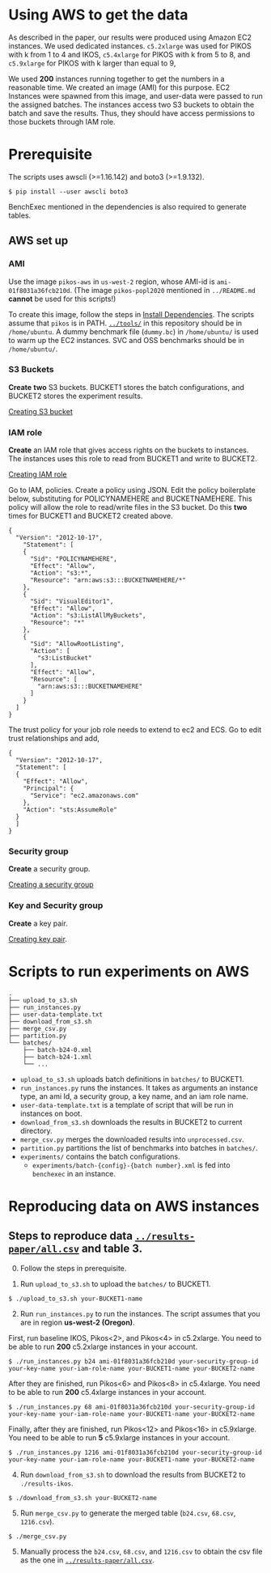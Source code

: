 # Using AWS to get the data

As described in the paper,
our results were produced using Amazon EC2 instances.
We used dedicated instances.
`c5.2xlarge` was used for PIKOS<k> with k from 1 to 4 and IKOS,
`c5.4xlarge` for PIKOS<k> with k from 5 to 8,
and `c5.9xlarge` for PIKOS<k> with k larger than equal to 9,

We used **200** instances running together to get the numbers in a reasonable time.
We created an image (AMI) for this purpose.
EC2 Instances were spawned from this image, and user-data were passed to run the assigned batches.
The instances access two S3 buckets to obtain the batch and save the results.
Thus, they should have access permissions to those buckets through IAM role.

# Prerequisite 

The scripts uses awscli (>=1.16.142) and boto3 (>=1.9.132).
```
$ pip install --user awscli boto3
```
BenchExec mentioned in the dependencies is also required to generate tables.

## AWS set up

### AMI

Use the image `pikos-aws` in `us-west-2` region, whose AMI-id is `ami-01f8031a36fcb210d`.
(The image `pikos-popl2020` mentioned in `../README.md` **cannot** be used
for this scripts!)

To create this image, follow the steps in [Install Dependencies](../README.md#Installation).
The scripts assume that `pikos` is in PATH.
[`../tools/`](../tools) in this repository should be in `/home/ubuntu`.
A dummy benchmark file (`dummy.bc`) in `/home/ubuntu/` is used to warm up the EC2 instances.
SVC and OSS benchmarks should be in `/home/ubuntu/`.

### S3 Buckets

**Create** **two** S3 buckets.
BUCKET1 stores the batch configurations, and BUCKET2 stores the experiment results.

[Creating S3 bucket](https://docs.aws.amazon.com/AmazonS3/latest/gsg/CreatingABucket.html)

### IAM role

**Create** an IAM role that gives access rights on the buckets to instances.
The instances uses this role to read from BUCKET1 and write to BUCKET2.

[Creating IAM role](https://docs.aws.amazon.com/IAM/latest/UserGuide/id_roles_create.html)

Go to IAM, policies. Create a policy using JSON. Edit the policy boilerplate below, substituting for POLICYNAMEHERE and BUCKETNAMEHERE. This policy will allow the role to read/write files in the S3 bucket.
Do this **two** times for BUCKET1 and BUCKET2 created above.
```
{
  "Version": "2012-10-17",
    "Statement": [
    {
      "Sid": "POLICYNAMEHERE",
      "Effect": "Allow",
      "Action": "s3:*",
      "Resource": "arn:aws:s3:::BUCKETNAMEHERE/*"
    },
    {
      "Sid": "VisualEditor1",
      "Effect": "Allow",
      "Action": "s3:ListAllMyBuckets",
      "Resource": "*"
    },
    {
      "Sid": "AllowRootListing",
      "Action": [
        "s3:ListBucket"
      ],
      "Effect": "Allow",
      "Resource": [
        "arn:aws:s3:::BUCKETNAMEHERE"
      ]
    }
  ]
}
```

The trust policy for your job role needs to extend to ec2 and ECS. Go to edit trust relationships and add,

```
{
  "Version": "2012-10-17",
  "Statement": [
  {
    "Effect": "Allow",
    "Principal": {
      "Service": "ec2.amazonaws.com"
    },
    "Action": "sts:AssumeRole"
  }
  ]
}
```

### Security group

**Create** a security group.

[Creating a security group](https://docs.aws.amazon.com/AWSEC2/latest/UserGuide/ec2-security-groups.html#creating-security-group)

### Key and Security group

**Create** a key pair.

[Creating key pair](https://docs.aws.amazon.com/AWSEC2/latest/UserGuide/ec2-key-pairs.html#having-ec2-create-your-key-pair).

# Scripts to run experiments on AWS

```
.
├── upload_to_s3.sh
├── run_instances.py
├── user-data-template.txt
├── download_from_s3.sh
├── merge_csv.py
├── partition.py
└── batches/
    ├── batch-b24-0.xml
    ├── batch-b24-1.xml
    └── ...
```

- `upload_to_s3.sh` uploads batch definitions in `batches/` to BUCKET1.
- `run_instances.py` runs the instances. It takes as arguments an instance type,
   an ami Id, a security group, a key name, and an iam role name.
- `user-data-template.txt` is a template of script that will be run in instances on boot.
- `download_from_s3.sh` downloads the results in BUCKET2 to current directory.
- `merge_csv.py` merges the downloaded results into `unprocessed.csv`.
- `partition.py` partitions the list of benchmarks into batches in `batches/`.
- `experiments/` contains the batch configurations.
  - `experiments/batch-{config}-{batch number}.xml` is fed into `benchexec` in an instance.

# Reproducing data on AWS instances
## Steps to reproduce data [`../results-paper/all.csv`](../results-paper/all.csv) and table 3.

0. Follow the steps in prerequisite.

1. Run `upload_to_s3.sh` to upload the `batches/` to BUCKET1.
```
$ ./upload_to_s3.sh your-BUCKET1-name
```

2. Run `run_instances.py` to run the instances.
The script assumes that you are in region **us-west-2 (Oregon)**.

First, run baseline IKOS, Pikos<2>, and Pikos<4> in c5.2xlarge.
You need to be able to run **200** c5.2xlarge instances in your account.
```
$ ./run_instances.py b24 ami-01f8031a36fcb210d your-security-group-id your-key-name your-iam-role-name your-BUCKET1-name your-BUCKET2-name
```

After they are finished, run Pikos<6> and Pikos<8> in c5.4xlarge.
You need to be able to run **200** c5.4xlarge instances in your account.
```
$ ./run_instances.py 68 ami-01f8031a36fcb210d your-security-group-id your-key-name your-iam-role-name your-BUCKET1-name your-BUCKET2-name
```

Finally, after they are finished, run Pikos<12> and Pikos<16> in c5.9xlarge.
You need to be able to run **5** c5.9xlarge instances in your account.
```
$ ./run_instances.py 1216 ami-01f8031a36fcb210d your-security-group-id your-key-name your-iam-role-name your-BUCKET1-name your-BUCKET2-name
```

4. Run `download_from_s3.sh` to download the results from BUCKET2 to `./results-ikos`.
```
$ ./download_from_s3.sh your-BUCKET2-name
```

5. Run `merge_csv.py` to generate the merged table (`b24.csv`, `68.csv`, `1216.csv`).
```
$ ./merge_csv.py
```

5. Manually process the `b24.csv`, `68.csv`, and `1216.csv` to obtain the csv file as the one in
[`../results-paper/all.csv`](../results-paper/all.csv).
